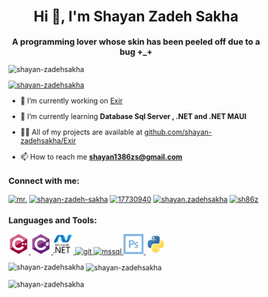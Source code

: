 <h1 align="center">Hi 👋, I'm Shayan Zadeh Sakha</h1>
<h3 align="center">A programming lover whose skin has been peeled off due to a bug +_+</h3>

<p align="left"> <img src="https://komarev.com/ghpvc/?username=shayan-zadehsakha&label=Profile%20views&color=0b6482&style=flat" alt="shayan-zadehsakha" /> </p>

<p align="left"> <a href="https://github.com/ryo-ma/github-profile-trophy"><img src="https://github-profile-trophy.vercel.app/?username=shayan-zadehsakha" alt="shayan-zadehsakha" /></a> </p>

- 🔭 I’m currently working on [Exir](github.com/shayan-zadehsakha/Exir)

- 🌱 I’m currently learning **Database Sql Server , .NET and .NET MAUI**

- 👨‍💻 All of my projects are available at [github.com/shayan-zadehsakha/Exir](github.com/shayan-zadehsakha/Exir)

- 📫 How to reach me **shayan1386zs@gmail.com**

<h3 align="left">Connect with me:</h3>
<p align="left">
<a href="https://twitter.com/mr." target="blank"><img align="center" src="https://raw.githubusercontent.com/rahuldkjain/github-profile-readme-generator/master/src/images/icons/Social/twitter.svg" alt="mr." height="30" width="40" /></a>
<a href="https://linkedin.com/in/shayan-zadeh-sakha" target="blank"><img align="center" src="https://raw.githubusercontent.com/rahuldkjain/github-profile-readme-generator/master/src/images/icons/Social/linked-in-alt.svg" alt="shayan-zadeh-sakha" height="30" width="40" /></a>
<a href="https://stackoverflow.com/users/17730940" target="blank"><img align="center" src="https://raw.githubusercontent.com/rahuldkjain/github-profile-readme-generator/master/src/images/icons/Social/stack-overflow.svg" alt="17730940" height="30" width="40" /></a>
<a href="https://fb.com/shayan.zadehsakha" target="blank"><img align="center" src="https://raw.githubusercontent.com/rahuldkjain/github-profile-readme-generator/master/src/images/icons/Social/facebook.svg" alt="shayan.zadehsakha" height="30" width="40" /></a>
<a href="https://instagram.com/sh86z" target="blank"><img align="center" src="https://raw.githubusercontent.com/rahuldkjain/github-profile-readme-generator/master/src/images/icons/Social/instagram.svg" alt="sh86z" height="30" width="40" /></a>
</p>

<h3 align="left">Languages and Tools:</h3>
<p align="left"> <a href="https://www.w3schools.com/cpp/" target="_blank" rel="noreferrer"> <img src="https://raw.githubusercontent.com/devicons/devicon/master/icons/cplusplus/cplusplus-original.svg" alt="cplusplus" width="40" height="40"/> </a> <a href="https://www.w3schools.com/cs/" target="_blank" rel="noreferrer"> <img src="https://raw.githubusercontent.com/devicons/devicon/master/icons/csharp/csharp-original.svg" alt="csharp" width="40" height="40"/> </a> <a href="https://dotnet.microsoft.com/" target="_blank" rel="noreferrer"> <img src="https://raw.githubusercontent.com/devicons/devicon/master/icons/dot-net/dot-net-original-wordmark.svg" alt="dotnet" width="40" height="40"/> </a> <a href="https://git-scm.com/" target="_blank" rel="noreferrer"> <img src="https://www.vectorlogo.zone/logos/git-scm/git-scm-icon.svg" alt="git" width="40" height="40"/> </a> <a href="https://www.microsoft.com/en-us/sql-server" target="_blank" rel="noreferrer"> <img src="https://www.svgrepo.com/show/303229/microsoft-sql-server-logo.svg" alt="mssql" width="40" height="40"/> </a> <a href="https://www.photoshop.com/en" target="_blank" rel="noreferrer"> <img src="https://raw.githubusercontent.com/devicons/devicon/master/icons/photoshop/photoshop-line.svg" alt="photoshop" width="40" height="40"/> </a> <a href="https://www.python.org" target="_blank" rel="noreferrer"> <img src="https://raw.githubusercontent.com/devicons/devicon/master/icons/python/python-original.svg" alt="python" width="40" height="40"/> </a> </p>

<p><img align="left" src="https://github-readme-stats.vercel.app/api/top-langs?username=shayan-zadehsakha&show_icons=true&theme=tokyonight&title_color=ffffff&text_color=ffffff&locale=en&layout=compact" alt="shayan-zadehsakha" /></p>

<p>&nbsp;<img align="center" src="https://github-readme-stats.vercel.app/api?username=shayan-zadehsakha&show_icons=true&theme=tokyonight&locale=en" alt="shayan-zadehsakha" /></p>

<p><img align="center" src="https://github-readme-streak-stats.herokuapp.com/?user=shayan-zadehsakha&" alt="shayan-zadehsakha" /></p>
